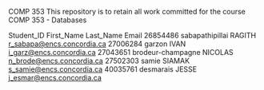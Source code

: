 COMP 353
This repository is to retain all work committed for the course COMP 353 - Databases

Student_ID	First_Name	Last_Name	Email
26854486	sabapathipillai	RAGITH	r_sabapa@encs.concordia.ca
27006284	garzon	IVAN	i_garz@encs.concordia.ca
27043651	brodeur-champagne	NICOLAS	n_brode@encs.concordia.ca
27502303	samie	SIAMAK	s_samie@encs.concordia.ca
40035761	desmarais	JESSE	j_esmar@encs.concordia.ca

